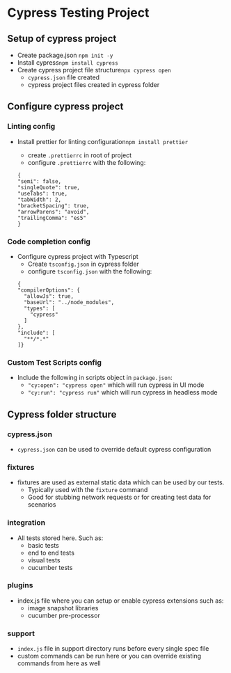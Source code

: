 # Cypress Testing Project

## Setup of cypress project

* Create package.json `npm init -y`
* Install cypress`npm install cypress`
* Create cypress project file structure`npx cypress open`
  * `cypress.json` file created
  * cypress project files created in cypress folder

## Configure cypress project

### Linting config

* Install prettier for linting configuration`npm install prettier`
  * create `.prettierrc` in root of project
  * configure `.prettierrc` with the following:

  ```
  {
  "semi": false,
  "singleQuote": true,
  "useTabs": true,
  "tabWidth": 2,
  "bracketSpacing": true,
  "arrowParens": "avoid",
  "trailingComma": "es5"
  }

### Code completion config

* Configure cypress project with Typescript
  * Create `tsconfig.json` in cypress folder
  * configure `tsconfig.json` with the following:
  ```
  {
  "compilerOptions": {
    "allowJs": true,
    "baseUrl": "../node_modules",
    "types": [
      "cypress"
    ]
  },
  "include": [
    "**/*.*"
  ]}

### Custom Test Scripts config

* Include the following in scripts object in `package.json`:
  * `"cy:open": "cypress open"` which will run cypress in UI mode
  * `"cy:run": "cypress run"` which will run cypress in headless mode

## Cypress folder structure

### cypress.json

* `cypress.json` can be used to override default cypress configuration

### fixtures

* fixtures are used as external static data which can be used by our tests.
  * Typically used with the `fixture` command
  * Good for stubbing network requests or for creating test data for scenarios

### integration

* All tests stored here. Such as:
  * basic tests
  * end to end tests
  * visual tests
  * cucumber tests

### plugins

* index.js file where you can setup or enable cypress extensions such as:
  * image snapshot libraries
  * cucumber pre-processor

### support

* `index.js` file in support directory runs before every single spec file
* custom commands can be run here or you can override existing commands from here as well
